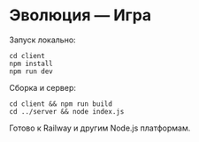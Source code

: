 
# Эволюция — Игра

Запуск локально:

```
cd client
npm install
npm run dev
```

Сборка и сервер:

```
cd client && npm run build
cd ../server && node index.js
```

Готово к Railway и другим Node.js платформам.
